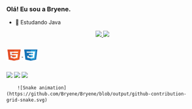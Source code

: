 ### Olá! Eu sou a Bryene. 

- 🌱 Estudando Java

<div align="center">
  <a href="https://github.com/bryene">
  <img height="180em" src="https://github-readme-stats.vercel.app/api?username=bryene&show_icons=true&theme=highcontrast&include_all_commits=true&count_private=true"/>
  <img height="180em" src="https://github-readme-stats.vercel.app/api/top-langs/?username=bryene&layout=compact&langs_count=7&theme=highcontrast"/>
</div>

##
  
  <img align="center" alt="Rafa-HTML" height="30" width="40" src="https://raw.githubusercontent.com/devicons/devicon/master/icons/html5/html5-original.svg">
  <img align="center" alt="Rafa-CSS" height="30" width="40" src="https://raw.githubusercontent.com/devicons/devicon/master/icons/css3/css3-original.svg">
  
  

  
</div>

##
<div> 


  <a href = "mailto:contatobryenevi@gmail.com"><img src="https://img.shields.io/badge/Gmail-D14836?style=for-the-badge&logo=gmail&logoColor=white" target="_blank"></a>
  <a href="https://www.linkedin.com/in/bryene-fernandes-70457a1a4/" target="_blank"><img src="https://img.shields.io/badge/-LinkedIn-%230077B5?style=for-the-badge&logo=linkedin&logoColor=white" target="_blank"></a> 
   <a href="https://instagram.com/bryeneg" target="_blank"><img src="https://img.shields.io/badge/-Instagram-%23E4405F?style=for-the-badge&logo=instagram&logoColor=white" target="_blank"></a>
 
 
        ![Snake animation](https://github.com/Bryene/Bryene/blob/output/github-contribution-grid-snake.svg)
 
</div>
